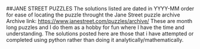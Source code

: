 ##JANE STREET PUZZLES
The solutions listed are dated in YYYY-MM order for ease of locating the puzzle throught the Jane Street puzzle archive
Archive link: https://www.janestreet.com/puzzles/archive/ 
These are month long puzzles and I do them as a hobby for fun where I have the time and understanding. The solutions posted here are those that i have attempted or completed using python rather than doing it analytically/mathematically. 

